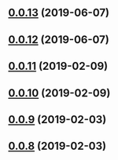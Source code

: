 ## [0.0.13](https://github.com/doomsower/whitewater/compare/@whitewater-guide/postgres-restore-s3@0.0.12...@whitewater-guide/postgres-restore-s3@0.0.13) (2019-06-07)

## [0.0.12](https://github.com/doomsower/whitewater/compare/@whitewater-guide/postgres-restore-s3@0.0.11...@whitewater-guide/postgres-restore-s3@0.0.12) (2019-06-07)

## [0.0.11](https://github.com/doomsower/whitewater/compare/@whitewater-guide/postgres-restore-s3@0.0.10...@whitewater-guide/postgres-restore-s3@0.0.11) (2019-02-09)

## [0.0.10](https://github.com/doomsower/whitewater/compare/@whitewater-guide/postgres-restore-s3@0.0.9...@whitewater-guide/postgres-restore-s3@0.0.10) (2019-02-09)

## [0.0.9](https://github.com/doomsower/whitewater/compare/@whitewater-guide/postgres-restore-s3@0.0.8...@whitewater-guide/postgres-restore-s3@0.0.9) (2019-02-03)

## [0.0.8](https://github.com/doomsower/whitewater/compare/@whitewater-guide/postgres-restore-s3@0.0.8...@whitewater-guide/postgres-restore-s3@0.0.8) (2019-02-03)
